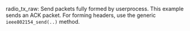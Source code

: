 radio_tx_raw: Send packets fully formed by userprocess. This example sends an ACK packet. For forming headers, use the generic `ieee802154_send(..)` method. 
